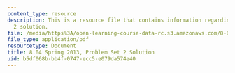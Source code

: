 ```yaml
---
content_type: resource
description: This is a resource file that contains information regarding problem set
  2 solution.
file: /media/https%3A/open-learning-course-data-rc.s3.amazonaws.com/8-04-quantum-physics-i-spring-2013/b5df068bbb4f0747ecc5e079da574e40_MIT8_04S13_ps2_sol.pdf
file_type: application/pdf
resourcetype: Document
title: 8.04 Spring 2013, Problem Set 2 Solution
uid: b5df068b-bb4f-0747-ecc5-e079da574e40
---
```

